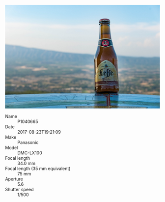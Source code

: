 [![P1040665](/photos/hd/P1040665.jpg)](/photos/full/P1040665.jpg?raw=true)

<dl>
  <dt>Name</dt>
  <dd>P1040665</dd>
  <dt>Date</dt>
  <dd>2017-08-23T19:21:09</dd>
  <dt>Make</dt>
  <dd>Panasonic</dd>
  <dt>Model</dt>
  <dd>DMC-LX100</dd>
  <dt>Focal length</dt>
  <dd>34.0 mm</dd>
  <dt>Focal length (35 mm equivalent)</dt>
  <dd>75 mm</dd>
  <dt>Aperture</dt>
  <dd>5.6</dd>
  <dt>Shutter speed</dt>
  <dd>1/500</dd>
</dl>

